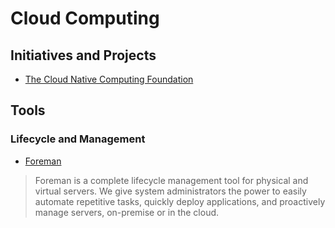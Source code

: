 # Cloud Computing

## Initiatives and Projects

- [The Cloud Native Computing Foundation](https://www.cncf.io/)

## Tools

### Lifecycle and Management

- [Foreman](https://www.theforeman.org/)

> Foreman is a complete lifecycle management tool for physical and virtual servers. We give system administrators the power to easily automate repetitive tasks, quickly deploy applications, and proactively manage servers, on-premise or in the cloud.
